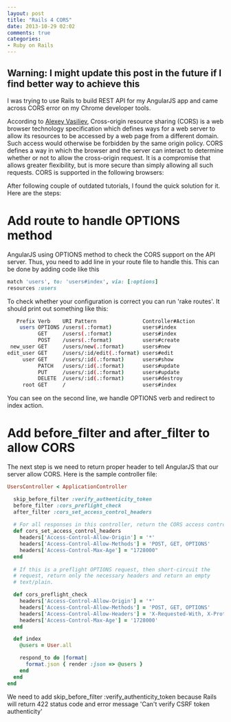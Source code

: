 ```yaml
---
layout: post
title: "Rails 4 CORS"
date: 2013-10-29 02:02
comments: true
categories: 
- Ruby on Rails
---
```


## Warning: I might update this post in the future if I find better way to achieve this

I was trying to use Rails to build REST API for my AngularJS app and came across CORS error on my Chrome developer tools. 

According to [Alexey Vasiliev](http://leopard.in.ua/2012/07/08/using-cors-with-rails/), Cross-origin resource sharing (CORS) is a web browser technology specification which defines ways for a web server to allow its resources to be accessed by a web page from a different domain. Such access would otherwise be forbidden by the same origin policy. CORS defines a way in which the browser and the server can interact to determine whether or not to allow the cross-origin request. It is a compromise that allows greater flexibility, but is more secure than simply allowing all such requests. CORS is supported in the following browsers:

After following couple of outdated tutorials, I found the quick solution for it. Here are the steps:

# Add route to handle OPTIONS method

AngularJS using OPTIONS method to check the CORS support on the API server. Thus, you need to add line in your route file to handle this. This can be done by adding code like this 

``` ruby
match 'users', to: 'users#index', via: [:options]
resources :users
```

To check whether your configuration is correct you can run 'rake routes'. It should print out something like this:

``` bash
   Prefix Verb    URI Pattern               Controller#Action
    users OPTIONS /users(.:format)          users#index
          GET     /users(.:format)          users#index
          POST    /users(.:format)          users#create
 new_user GET     /users/new(.:format)      users#new
edit_user GET     /users/:id/edit(.:format) users#edit
     user GET     /users/:id(.:format)      users#show
          PATCH   /users/:id(.:format)      users#update
          PUT     /users/:id(.:format)      users#update
          DELETE  /users/:id(.:format)      users#destroy
     root GET     /                         users#index
```

You can see on the second line, we handle OPTIONS verb and redirect to index action.

# Add before_filter and after_filter to allow CORS

The next step is we need to return proper header to tell AngularJS that our server allow CORS. Here is the sample controller file:

``` ruby
UsersController < ApplicationController

  skip_before_filter :verify_authenticity_token
  before_filter :cors_preflight_check
  after_filter :cors_set_access_control_headers
  
  # For all responses in this controller, return the CORS access control headers.
  def cors_set_access_control_headers
    headers['Access-Control-Allow-Origin'] = '*'
    headers['Access-Control-Allow-Methods'] = 'POST, GET, OPTIONS'
    headers['Access-Control-Max-Age'] = "1728000"
  end
 
  # If this is a preflight OPTIONS request, then short-circuit the
  # request, return only the necessary headers and return an empty
  # text/plain.

  def cors_preflight_check
    headers['Access-Control-Allow-Origin'] = '*'
    headers['Access-Control-Allow-Methods'] = 'POST, GET, OPTIONS'
    headers['Access-Control-Allow-Headers'] = 'X-Requested-With, X-Prototype-Version'
    headers['Access-Control-Max-Age'] = '1728000'
  end

  def index
    @users = User.all

    respond_to do |format|
      format.json { render :json => @users }
    end
  end
end
```

We need to add skip_before_filter :verify_authenticity_token because Rails will return 422 status code and error message 'Can't verify CSRF token authenticity'
